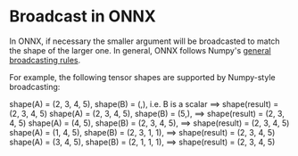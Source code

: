 # Broadcast in ONNX

In ONNX, if necessary the smaller argument will be broadcasted to match the shape of
the larger one. In general, ONNX follows Numpy's
[general broadcasting rules](https://docs.scipy.org/doc/numpy/user/basics.broadcasting.html#general-broadcasting-rules).

For example, the following tensor shapes are supported by Numpy-style broadcasting:

  shape(A) = (2, 3, 4, 5), shape(B) = (,), i.e. B is a scalar ==> shape(result) = (2, 3, 4, 5)
  shape(A) = (2, 3, 4, 5), shape(B) = (5,), ==> shape(result) = (2, 3, 4, 5)
  shape(A) = (4, 5), shape(B) = (2, 3, 4, 5), ==> shape(result) = (2, 3, 4, 5)
  shape(A) = (1, 4, 5), shape(B) = (2, 3, 1, 1), ==> shape(result) = (2, 3, 4, 5)
  shape(A) = (3, 4, 5), shape(B) = (2, 1, 1, 1), ==> shape(result) = (2, 3, 4, 5)


